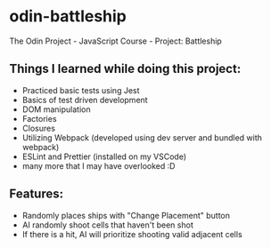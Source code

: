 # odin-battleship

The Odin Project - JavaScript Course - Project: Battleship

## Things I learned while doing this project:

- Practiced basic tests using Jest
- Basics of test driven development
- DOM manipulation
- Factories
- Closures
- Utilizing Webpack (developed using dev server and bundled with webpack)
- ESLint and Prettier (installed on my VSCode)
- many more that I may have overlooked :D

## Features:

- Randomly places ships with "Change Placement" button
- AI randomly shoot cells that haven't been shot
- If there is a hit, AI will prioritize shooting valid adjacent cells

